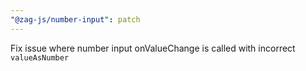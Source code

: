 ```yaml
---
"@zag-js/number-input": patch
---
```


Fix issue where number input onValueChange is called with incorrect `valueAsNumber`
